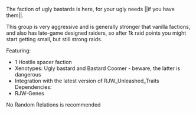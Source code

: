 The faction of ugly bastards is here, for your ugly needs ||if you have them||.

This group is very aggressive and is generally stronger that vanilla factions, and also has late-game designed raiders, so after 1k raid points you might start getting small, but still strong raids.

Featuring:
* 1 Hostile spacer faction
* Xenotypes: Ugly bastard and Bastard Coomer - beware, the latter is dangerous
* Integration with the latest version of RJW_Unleashed_Traits
Dependencies:
* RJW-Genes

No Random Relations is recommended
